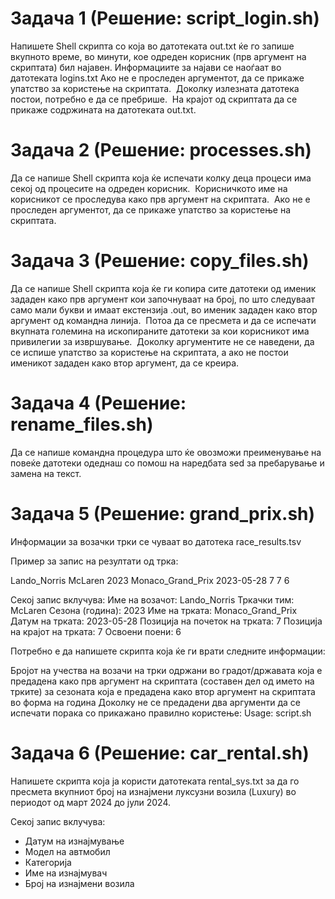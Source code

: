 # Задача 1 (Решение: script_login.sh)
Напишете Shell скрипта со која во датотеката out.txt ќе го запише вкупното време, во минути, кое одреден корисник (прв аргумент на скриптата) бил најавен. Информациите за најави се наоѓаат во датотеката logins.txt
Ако не е проследен аргументот, да се прикаже упатство за користење на скриптата. 
Доколку излезната датотека постои, потребно е да се пребрише. 
На крајот од скриптата да се прикаже содржината на датотеката out.txt.

# Задача 2 (Решение: processes.sh)
Да се напише Shell скрипта која ќе испечати колку деца процеси има секој од процесите на одреден корисник. 
Корисничкото име на корисникот се проследува како прв аргумент на скриптата. 
Ако не е проследен аргументот, да се прикаже упатство за користење на скриптата. 

# Задача 3 (Решение: copy_files.sh)
Да се напише Shell скрипта која ќе ги копира сите датотеки од именик зададен како прв аргумент кои започнуваат на број, по што следуваат само мали букви и имаат екстензија .out, во именик зададен како втор аргумент од командна линија. 
Потоа да се пресмета и да се испечати вкупната големина на ископираните датотеки за кои корисникот има привилегии за извршување. 
Доколку аргументите не се наведени, да се испише упатство за користење на скриптата, а ако не постои именикот зададен како втор аргумент, да се креира. 

# Задача 4  (Решение: rename_files.sh)
Да се напише командна процедура што ќе овозможи преименување на повеќе датотеки
одеднаш со помош на наредбата sed за пребарување и замена на текст.

# Задача 5 (Решение: grand_prix.sh)
Информации за возачки трки се чуваат во датотека race_results.tsv

Пример за запис на резултати од трка:

Lando_Norris	McLaren	2023	Monaco_Grand_Prix	2023-05-28	7	7	6 

Секој запис вклучува:
Име на возачот: Lando_Norris
Тркачки тим: McLaren
Сезона (година): 2023
Име на трката: Monaco_Grand_Prix
Датум на трката:  2023-05-28
Позиција на почеток на трката: 7
Позиција на крајот на трката: 7
Освоени поени: 6

Потребно е да напишете скрипта која ќе ги врати следните информации:

Бројот на учества на возачи на трки одржани во градот/државата која е предадена како прв аргумент на скриптата (составен дел од името на трките) за сезоната која е предадена како втор аргумент на скриптата во форма на година 
Доколку не се предадени два аргументи да се испечати порака со прикажано правилно користење: Usage: script.sh <SEASON> <LOCATION>


# Задача 6 (Решение: car_rental.sh)
Напишете скрипта која ја користи датотеката rental_sys.txt за да го пресмета вкупниот број на изнајмени луксузни возила (Luxury) во периодот од март 2024 до јули 2024.

Секој запис вклучува:
- Датум на изнајмување
- Модел на автмобил
- Категорија
- Име на изнајмувач
- Број на изнајмени возила
